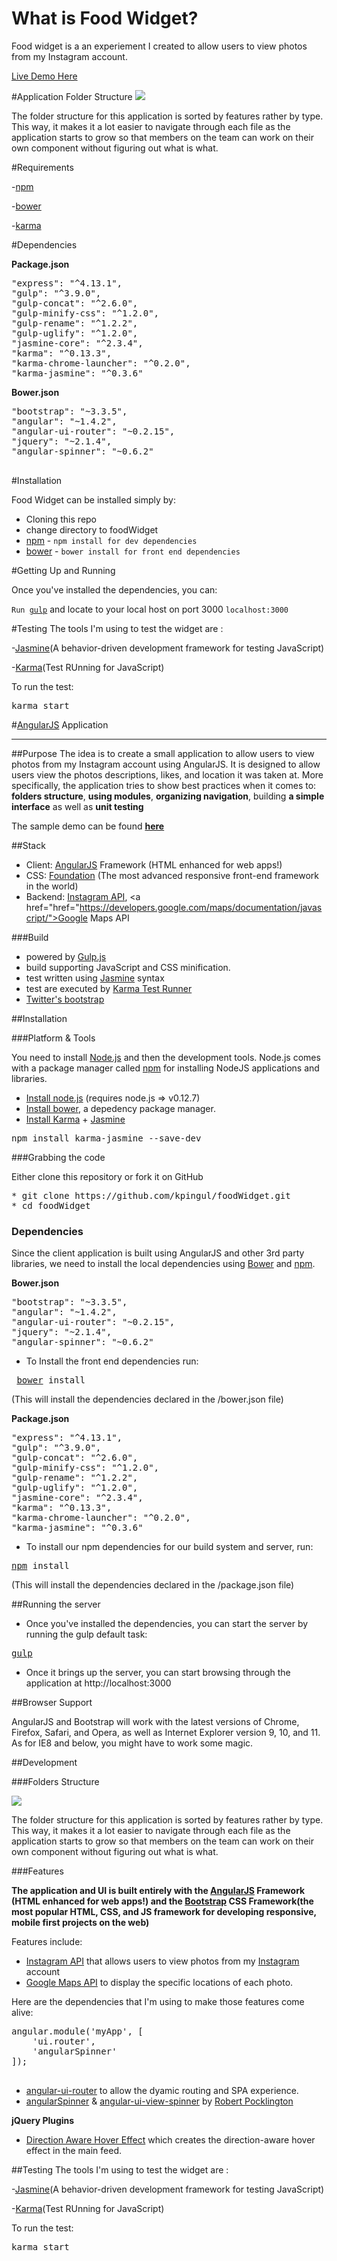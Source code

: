 
# What is Food Widget?

Food widget is a an experiement I created to allow users to view photos from my Instagram account.

<a href="http://kirckpingul.com/foodWidget">Live Demo Here</a>

#Application Folder Structure
<img src="http://i84.photobucket.com/albums/k34/kdiggz415/foodWidgetFolderStructure.png" />

The folder structure for this application is sorted by features rather by type. This way, it makes it a lot easier to navigate through each file as the application starts to grow so that members on the team can work on their own component without figuring out what is what.

#Requirements

-<a href="https://www.npmjs.com">npm</a>

-<a href="http://bower.io">bower</a>

-<a href="http://karma-runner.github.io/0.13/index.html">karma</a>

#Dependencies

<b>Package.json</b>

<pre>
"express": "^4.13.1",
"gulp": "^3.9.0",
"gulp-concat": "^2.6.0",
"gulp-minify-css": "^1.2.0",
"gulp-rename": "^1.2.2",
"gulp-uglify": "^1.2.0",
"jasmine-core": "^2.3.4",
"karma": "^0.13.3",
"karma-chrome-launcher": "^0.2.0",
"karma-jasmine": "^0.3.6"
</pre>

<b>Bower.json</b>

<pre>
"bootstrap": "~3.3.5",
"angular": "~1.4.2",
"angular-ui-router": "~0.2.15",
"jquery": "~2.1.4",
"angular-spinner": "~0.6.2"

</pre>

#Installation

Food Widget can be installed simply by:

<ul>
  <li>Cloning this repo</li>
  <li>change directory to foodWidget</li>
  <li><a href="https://www.npmjs.com">npm</a> - <code>npm install for dev dependencies</code></li>
  <li><a href="http://bower.io">bower</a> - <code>bower install for front end dependencies</code></li>
</ul>


#Getting Up and Running

Once you've installed the dependencies, you can:

<code>Run <a href="http://www.gulpjs.com">gulp</a></code> and locate to your local host on port 3000 <code>localhost:3000</code>

#Testing 
The tools I'm using to test the widget are :

-<a href="https://github.com/jasmine/jasmine">Jasmine</a>(A behavior-driven development framework for testing JavaScript)

-<a href="http://karma-runner.github.io/0.13/index.html">Karma</a>(Test RUnning for JavaScript)

To run the test:

<pre>karma start</pre> 
 
 
 
 
 
 
 
 
 
 
 
 
 
 
 
 
 
#<a href="http://angularjs.org">AngularJS</a> Application

***

##Purpose
The idea is to create a small application to allow users to view photos from my Instagram account using AngularJS. It is designed to allow users view the photos descriptions, likes, and location it was taken at. More specifically, the application tries to show best practices when it comes to: <b>folders structure</b>, <b>using modules</b>, <b>organizing navigation</b>, building <b>a simple interface</b> as well as <b>unit testing</b>

The sample demo can be found <a href="http://kirckpingul.com/shoppingWidget"><b>here</b></a>

##Stack

* Client: <a href="http://angularjs.org">AngularJS</a> Framework (HTML enhanced for web apps!)
* CSS: <a href="http://foundation.zurb.com/">Foundation</a> (The most advanced responsive 
front-end framework in the world)
* Backend: <a href="https://instagram.com/developer/?hl=en">Instagram API</a>, <a href="href="https://developers.google.com/maps/documentation/javascript/">Google Maps API</a>

###Build

* powered by [Gulp.js](http://www.gulpjs.com/)
* build supporting JavaScript and CSS  minification.
* test written using [Jasmine](http://jasmine.github.io/) syntax
* test are executed by [Karma Test Runner](http://karma-runner.github.io/0.8/index.html) 
* [Twitter's bootstrap](http://getbootstrap.com/)

##Installation

###Platform & Tools

You need to install [Node.js](http://nodejs.org/) and then the development tools. Node.js comes with a package manager called [npm](http://npmjs.org) for installing NodeJS applications and libraries.
* [Install node.js](http://nodejs.org/download/) (requires node.js => v0.12.7)
* [Install bower](http://bower.io/), a depedency package manager.
* [Install Karma](https://github.com/karma-runner/karma) + [Jasmine](http://jasmine.github.io/)

<pre>npm install karma-jasmine --save-dev</pre>

###Grabbing the code

Either clone this repository or fork it on GitHub

<pre>
* git clone https://github.com/kpingul/foodWidget.git
* cd foodWidget
</pre>

### Dependencies

Since the client application is built using AngularJS and other 3rd party libraries, we need to install the local dependencies using [Bower](http://bower.io/) and [npm](http://npmjs.org).

<b>Bower.json</b>

<pre>
"bootstrap": "~3.3.5",
"angular": "~1.4.2",
"angular-ui-router": "~0.2.15",
"jquery": "~2.1.4",
"angular-spinner": "~0.6.2"
</pre>

* To Install the front end dependencies run:
<pre> <a href="http://bower.io">bower</a> install</pre>

(This will install the dependencies declared in the /bower.json file)

<b>Package.json</b>
<pre>
"express": "^4.13.1",
"gulp": "^3.9.0",
"gulp-concat": "^2.6.0",
"gulp-minify-css": "^1.2.0",
"gulp-rename": "^1.2.2",
"gulp-uglify": "^1.2.0",
"jasmine-core": "^2.3.4",
"karma": "^0.13.3",
"karma-chrome-launcher": "^0.2.0",
"karma-jasmine": "^0.3.6"
</pre>

* To install our npm dependencies for our build system and server, run: 
<pre><a href="https://www.npmjs.com">npm</a> install </pre>

(This will install the dependencies declared in the /package.json file)

##Running the server

* Once you've installed the dependencies, you can start the server by running the gulp default task: 

<pre><a href="http://www.gulpjs.com">gulp</a></pre>

* Once it brings up the server, you can start browsing through the application at http://localhost:3000
 
 
##Browser Support
 
AngularJS and Bootstrap will work with the latest versions of Chrome, Firefox, Safari, and Opera, as well as Internet Explorer version 9, 10, and 11. As for IE8 and below, you might have to work some magic.

##Development

###Folders Structure

<img src="http://i84.photobucket.com/albums/k34/kdiggz415/foodWidgetFolderStructure.png" />

The folder structure for this application is sorted by features rather by type. This way, it makes it a lot easier to navigate through each file as the application starts to grow so that members on the team can work on their own component without figuring out what is what.

###Features

<b>The application and UI is built entirely with the <a href="http://angularjs.org">AngularJS</a> Framework (HTML enhanced for web apps!) and the <a href="http://getbootstrap.com/">Bootstrap</a> CSS Framework(the most popular HTML, CSS, and JS framework for developing responsive, mobile first projects on the web)</b>

Features include:
 
<ul> 
<li><a href="https://instagram.com/developer/?hl=en">Instagram API</a> that allows users to view photos from my <a href="https://Instagram.com/">Instagram</a> account</li>
<li><a href="https://developers.google.com/maps/documentation/javascript/">Google Maps API</a> to display the specific locations of each photo.</li>
</ul>

Here are the dependencies that I'm using to make those features come alive: 
<pre>
angular.module('myApp', [
	'ui.router', 
	'angularSpinner'
]);

</pre>
<ul>

<li><a href="https://github.com/angular-ui/ui-router">angular-ui-router</a> to allow the dyamic routing and SPA experience.</li>
<li><a href="https://github.com/urish/angular-spinner">angularSpinner</a> & <a href="https://github.com/rpocklin/angular-ui-view-spinner">angular-ui-view-spinner</a> by <a href="https://github.com/rpocklin"> Robert Pocklington</a></li>

</ul>

<b>jQuery Plugins</b>

<ul>
  <li><a href="https://github.com/codrops/DirectionAwareHoverEffect">Direction Aware Hover Effect</a> which creates the direction-aware hover effect in the main feed.</li>
</ul>

 
##Testing 
The tools I'm using to test the widget are :

-<a href="https://github.com/jasmine/jasmine">Jasmine</a>(A behavior-driven development framework for testing JavaScript)

-<a href="http://karma-runner.github.io/0.13/index.html">Karma</a>(Test RUnning for JavaScript)

To run the test:

<pre>karma start</pre> 
 
 
 
 
 
 
 
 
 
 
 
 
 
 
 
 
 
 
 

